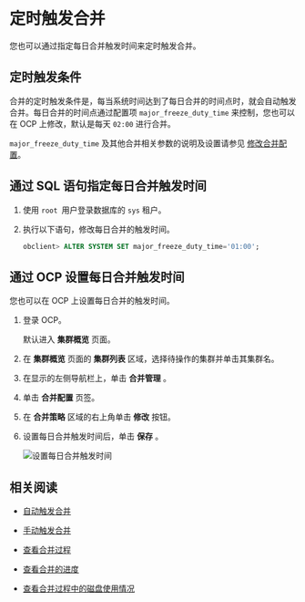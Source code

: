 定时触发合并 
===========================

您也可以通过指定每日合并触发时间来定时触发合并。

定时触发条件 
---------------------------

合并的定时触发条件是，每当系统时间达到了每日合并的时间点时，就会自动触发合并。每日合并的时间点通过配置项 `major_freeze_duty_time` 来控制，您也可以在 OCP 上修改，默认是每天 `02:00` 进行合并。

`major_freeze_duty_time` 及其他合并相关参数的说明及设置请参见 [修改合并配置](/zh-CN/6.administrator-guide/2.basic-database-management/5.manage-data-storage/2.major-compaction-management/7.modify-major-compaction-configurations.md)。

通过 SQL 语句指定每日合并触发时间 
----------------------------------------

1. 使用 `root `用户登录数据库的 `sys` 租户。

   

2. 执行以下语句，修改每日合并的触发时间。

   ```sql
   obclient> ALTER SYSTEM SET major_freeze_duty_time='01:00';
   ```

   




通过 OCP 设置每日合并触发时间 
--------------------------------------

您也可以在 OCP 上设置每日合并的触发时间。

1. 登录 OCP。

   默认进入 **集群概览** 页面。
   

2. 在 **集群概览** 页面的 **集群列表** 区域，选择待操作的集群并单击其集群名。

   

3. 在显示的左侧导航栏上，单击 **合并管理** 。

   

4. 单击 **合并配置** 页签。

   

5. 在 **合并策略** 区域的右上角单击 **修改** 按钮。

   

6. 设置每日合并触发时间后，单击 **保存** 。

   ![设置每日合并触发时间](https://help-static-aliyun-doc.aliyuncs.com/assets/img/zh-CN/8366939061/p205780.png)
   




相关阅读 
-------------------------

* [自动触发合并](/zh-CN/6.administrator-guide/2.basic-database-management/5.manage-data-storage/2.major-compaction-management/2.automatically-trigger-a-major-compaction.md)

  

* [手动触发合并](/zh-CN/6.administrator-guide/2.basic-database-management/5.manage-data-storage/2.major-compaction-management/4.manually-trigger-a-major-compaction.md)

  

* [查看合并过程](/zh-CN/6.administrator-guide/2.basic-database-management/5.manage-data-storage/2.major-compaction-management/5.view-major-compaction-information/1.view-the-major-compaction-process.md)

  

* [查看合并的进度](t2108322.html#topic-2108322)

  

* [查看合并过程中的磁盘使用情况](/zh-CN/6.administrator-guide/2.basic-database-management/5.manage-data-storage/2.major-compaction-management/5.view-major-compaction-information/2.view-disk-usage-in-the-process-of-major-compaction.md)

  



